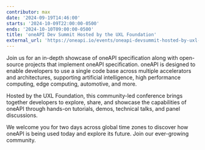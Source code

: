 ```yaml
---
contributor: max
date: '2024-09-19T14:46:00'
starts: '2024-10-09T22:00:00-0500'
ends: '2024-10-10T09:00:00-0500'
title: 'oneAPI Dev Summit Hosted by the UXL Foundation'
external_url: 'https://oneapi.io/events/oneapi-devsummit-hosted-by-uxl-foundation/'
---
```


Join us for an in-depth showcase of oneAPI specification along with open-source
projects that implement oneAPI specification. oneAPI is designed to enable developers
to use a single code base across multiple accelerators and architectures, supporting
artificial intelligence, high performance computing, edge computing, automotive, and more.
 
Hosted by the UXL Foundation, this community-led conference brings together developers to
explore, share, and showcase the capabilities of oneAPI through hands-on tutorials, demos,
technical talks, and panel discussions.
 
We welcome you for two days across global time zones to discover how oneAPI is being used today
and explore its future. Join our ever-growing community.
